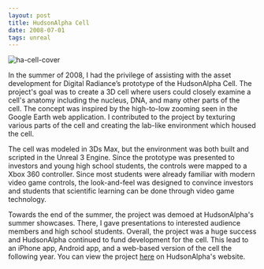 ```yaml
---
layout: post
title: HudsonAlpha Cell
date: 2008-07-01 
tags: unreal
---
```


![ha-cell-cover](https://s3.us-east-2.amazonaws.com/jarrodparkes.com/ha-cell-cover.png "HudsonAlpha Cell")

In the summer of 2008, I had the privilege of assisting with the asset development for Digital Radiance’s prototype of the HudsonAlpha Cell. The project's goal was to create a 3D cell where users could closely examine a cell's anatomy including the nucleus, DNA, and many other parts of the cell. The concept was inspired by the high-to-low zooming seen in the Google Earth web application. I contributed to the project by texturing various parts of the cell and creating the lab-like environment which housed the cell.

The cell was modeled in 3Ds Max, but the environment was both built and scripted in the Unreal 3 Engine. Since the prototype was presented to investors and young high school students, the controls were mapped to a Xbox 360 controller. Since most students were already familiar with modern video game controls, the look-and-feel was designed to convince investors and students that scientific learning can be done through video game technology.

Towards the end of the summer, the project was demoed at HudsonAlpha's summer showcases. There, I gave presentations to interested audience members and high school students. Overall, the project was a huge success and HudsonAlpha continued to fund development for the cell. This lead to an iPhone app, Android app, and a web-based version of the cell the following year. You can view the project [here](http://hudsonalpha.org/education/digitaleducation/icell) on HudsonAlpha's website.